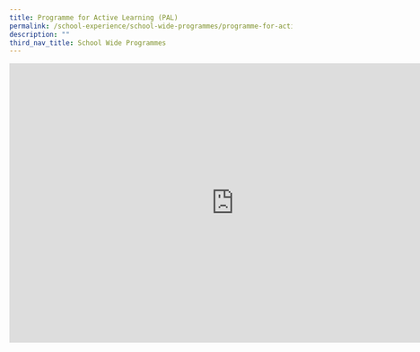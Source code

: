 ```yaml
---
title: Programme for Active Learning (PAL)
permalink: /school-experience/school-wide-programmes/programme-for-active-learning-pal/
description: ""
third_nav_title: School Wide Programmes
---
```

<iframe src="https://docs.google.com/presentation/d/e/2PACX-1vTMSw5bNs9rVQwKG8IxfLSpITYpkCJ9TgpqmNIMe0GRh3Z5Y8JtnBwHCCu7KWvkRCReK0T80xKx0Ddj/embed?start=false&amp;loop=false&amp;delayms=3000" frameborder="0" width="800" height="498" allowfullscreen="true"></iframe>